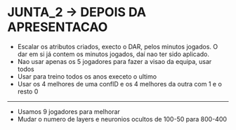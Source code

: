 # JUNTA_2 -> DEPOIS DA APRESENTACAO
- Escalar os atributos criados, execto o DAR, pelos minutos jogados. O dar em si já contem os minutos jogados, daí nao ter sido aplicado.
- Nao usar apenas os 5 jogadores para fazer a visao da equipa, usar todos
- Usar para treino todos os anos execeto o ultimo
- Usar os 4 melhores de uma confID e os 4 melhores da outra com 1 e o resto 0

---
- Usamos 9 jogadores para melhorar
- Mudar o numero de layers e neuronios ocultos de 100-50 para 800-400

